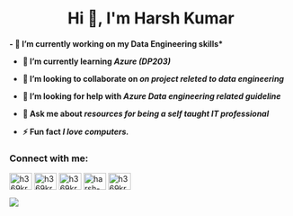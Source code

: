 <h1 align="center">Hi 👋, I'm Harsh Kumar</h1>

<h4> - 🔭 I’m currently working on my Data Engineering skills*

- 🌱 I’m currently learning *Azure (DP203)*

- 👯 I’m looking to collaborate on *on project releted to data engineering*

- 🤝 I’m looking for help with *Azure Data engineering related guideline*

- 💬 Ask me about *resources for being a self taught IT professional*

- ⚡ Fun fact *I love computers.* </h4>

<h3 align="left">Connect with me:</h3>
<p align="left">
<a href="https://codepen.io/h369kr" target="blank"><img align="center" src="https://raw.githubusercontent.com/rahuldkjain/github-profile-readme-generator/master/src/images/icons/Social/codepen.svg" alt="h369kr" height="30" width="40" /></a>
<a href="https://dev.to/h369kr" target="blank"><img align="center" src="https://raw.githubusercontent.com/rahuldkjain/github-profile-readme-generator/master/src/images/icons/Social/devto.svg" alt="h369kr" height="30" width="40" /></a>
<a href="https://twitter.com/h369kr" target="blank"><img align="center" src="https://raw.githubusercontent.com/rahuldkjain/github-profile-readme-generator/master/src/images/icons/Social/twitter.svg" alt="h369kr" height="30" width="40" /></a>
<a href="https://linkedin.com/in/harsh-kumar-472393121" target="blank"><img align="center" src="https://raw.githubusercontent.com/rahuldkjain/github-profile-readme-generator/master/src/images/icons/Social/linked-in-alt.svg" alt="harsh-kumar-472393121" height="30" width="40" /></a>
<a href="https://kaggle.com/h369kr" target="blank"><img align="center" src="https://raw.githubusercontent.com/rahuldkjain/github-profile-readme-generator/master/src/images/icons/Social/kaggle.svg" alt="h369kr" height="30" width="40" /></a>
</p>


<img src="https://github-readme-stats.vercel.app/api?username=h369kr&&show_icons=true&title_color=ffffff&icon_color=141414&text_color=daf7dc&bg_color=1f3963">
